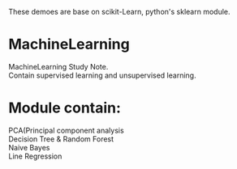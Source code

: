 These demoes are base on scikit-Learn, python's sklearn module.  
# MachineLearning  
MachineLearning Study Note.  
Contain supervised learning and unsupervised learning.   
  
# Module contain:  
PCA(Principal component analysis  
Decision Tree & Random Forest  
Naive Bayes  
Line Regression
